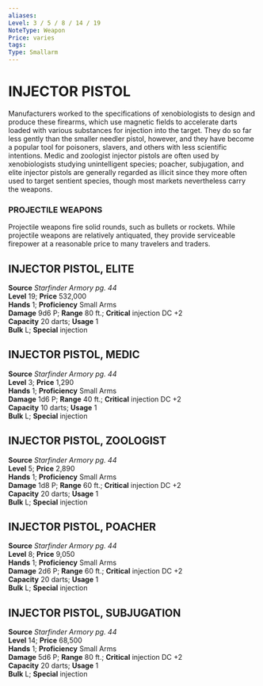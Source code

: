 ```yaml
---
aliases: 
Level: 3 / 5 / 8 / 14 / 19
NoteType: Weapon
Price: varies
tags: 
Type: Smallarm
---
```

# INJECTOR PISTOL
Manufacturers worked to the specifications of xenobiologists to design and produce these firearms, which use magnetic fields to accelerate darts loaded with various substances for injection into the target. They do so far less gently than the smaller needler pistol, however, and they have become a popular tool for poisoners, slavers, and others with less scientific intentions. Medic and zoologist injector pistols are often used by xenobiologists studying unintelligent species; poacher, subjugation, and elite injector pistols are generally regarded as illicit since they more often used to target sentient species, though most markets nevertheless carry the weapons.

### PROJECTILE WEAPONS

Projectile weapons fire solid rounds, such as bullets or rockets. While projectile weapons are relatively antiquated, they provide serviceable firepower at a reasonable price to many travelers and traders.  

##  INJECTOR PISTOL, ELITE

**Source** _Starfinder Armory pg. 44_  
**Level** 19; **Price** 532,000  
**Hands** 1; **Proficiency** Small Arms  
**Damage** 9d6 P; **Range** 80 ft.; **Critical** injection DC +2  
**Capacity** 20 darts; **Usage** 1  
**Bulk** L; **Special** injection

##  INJECTOR PISTOL, MEDIC

**Source** _Starfinder Armory pg. 44_  
**Level** 3; **Price** 1,290  
**Hands** 1; **Proficiency** Small Arms  
**Damage** 1d6 P; **Range** 40 ft.; **Critical** injection DC +2  
**Capacity** 10 darts; **Usage** 1  
**Bulk** L; **Special** injection

##  INJECTOR PISTOL, ZOOLOGIST

**Source** _Starfinder Armory pg. 44_  
**Level** 5; **Price** 2,890  
**Hands** 1; **Proficiency** Small Arms  
**Damage** 1d8 P; **Range** 60 ft.; **Critical** injection DC +2  
**Capacity** 20 darts; **Usage** 1  
**Bulk** L; **Special** injection

##  INJECTOR PISTOL, POACHER

**Source** _Starfinder Armory pg. 44_  
**Level** 8; **Price** 9,050  
**Hands** 1; **Proficiency** Small Arms  
**Damage** 2d6 P; **Range** 60 ft.; **Critical** injection DC +2  
**Capacity** 20 darts; **Usage** 1  
**Bulk** L; **Special** injection

##  INJECTOR PISTOL, SUBJUGATION

**Source** _Starfinder Armory pg. 44_  
**Level** 14; **Price** 68,500  
**Hands** 1; **Proficiency** Small Arms  
**Damage** 5d6 P; **Range** 80 ft.; **Critical** injection DC +2  
**Capacity** 20 darts; **Usage** 1  
**Bulk** L; **Special** injection